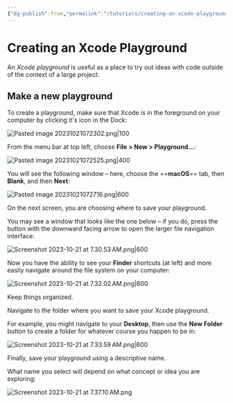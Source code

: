 ```yaml
---
{"dg-publish":true,"permalink":"/tutorials/creating-an-xcode-playground/","dgHomeLink":true,"dgShowToc":true}
---
```


# Creating an Xcode Playground

An *Xcode playground* is useful as a place to try out ideas with code outside of the context of a large project.
## Make a new playground

To create a playground, make sure that Xcode is in the foreground on your computer by clicking it's icon in the Dock:

![Pasted image 20231021072302.png|100](/img/user/Media/Pasted%20image%2020231021072302.png)

From the menu bar at top left, choose **File > New > Playground...**:

![Pasted image 20231021072525.png|400](/img/user/Media/Pasted%20image%2020231021072525.png)

You will see the following window – here, choose the ==**macOS**== tab, then **Blank**, and then **Next**:

![Pasted image 20231021072716.png|600](/img/user/Media/Pasted%20image%2020231021072716.png)

On the next screen, you are choosing where to save your playground.

You may see a window that looks like the one below – if you do, press the button with the downward facing arrow to open the larger file navigation interface:

![Screenshot 2023-10-21 at 7.30.53 AM.png|600](/img/user/Media/Screenshot%202023-10-21%20at%207.30.53%E2%80%AFAM.png)

Now you have the ability to see your **Finder** shortcuts (at left) and more easily navigate around the file system on your computer:

![Screenshot 2023-10-21 at 7.32.02 AM.png|600](/img/user/Media/Screenshot%202023-10-21%20at%207.32.02%E2%80%AFAM.png)

Keep things organized.

Navigate to the folder where you want to save your Xcode playground.

For example, you might navigate to your **Desktop**, then use the **New Folder** button to create a folder for whatever course you happen to be in:

![Screenshot 2023-10-21 at 7.33.59 AM.png|600](/img/user/Media/Screenshot%202023-10-21%20at%207.33.59%E2%80%AFAM.png)

Finally, save your playground using a descriptive name.

What name you select will depend on what concept or idea you are exploring:

![Screenshot 2023-10-21 at 7.37.10 AM.png](/img/user/Media/Screenshot%202023-10-21%20at%207.37.10%E2%80%AFAM.png)



